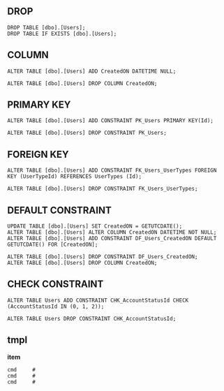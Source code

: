 ## DROP
```
DROP TABLE [dbo].[Users];
DROP TABLE IF EXISTS [dbo].[Users];
```

## COLUMN
```
ALTER TABLE [dbo].[Users] ADD CreatedON DATETIME NULL;

ALTER TABLE [dbo].[Users] DROP COLUMN CreatedON;
```

## PRIMARY KEY
```
ALTER TABLE [dbo].[Users] ADD CONSTRAINT PK_Users PRIMARY KEY(Id);

ALTER TABLE [dbo].[Users] DROP CONSTRAINT PK_Users;
```

## FOREIGN KEY
```
ALTER TABLE [dbo].[Users] ADD CONSTRAINT FK_Users_UserTypes FOREIGN KEY (UserTypeId) REFERENCES UserTypes (Id);

ALTER TABLE [dbo].[Users] DROP CONSTRAINT FK_Users_UserTypes;
```

## DEFAULT CONSTRAINT
```
UPDATE TABLE [dbo].[Users] SET CreatedON = GETUTCDATE();
ALTER TABLE [dbo].[Users] ALTER COLUMN CreatedON DATETIME NOT NULL;
ALTER TABLE [dbo].[Users] ADD CONSTRAINT DF_Users_CreatedON DEFAULT GETUTCDATE() FOR [CreatedON];

ALTER TABLE [dbo].[Users] DROP CONSTRAINT DF_Users_CreatedON;
ALTER TABLE [dbo].[Users] DROP COLUMN CreatedON;
```

## CHECK CONSTRAINT
```
ALTER TABLE Users ADD CONSTRAINT CHK_AccountStatusId CHECK (AccountStatusId IN (0, 1, 2));

ALTER TABLE Users DROP CONSTRAINT CHK_AccountStatusId;
```




## tmpl
**item**
```
cmd     #
cmd     #
cmd     #
```
